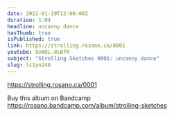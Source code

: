 ```yaml
---
date: 2022-01-19T12:00:00Z
duration: 1:04
headline: uncanny dance
hasThumb: true
isPublished: true
link: https://strolling.rosano.ca/0001
youtube: 9vWOL-dsBfM
subject: "Strolling Sketches 0001: uncanny dance"
slug: lc1yn248
---
```

https://strolling.rosano.ca/0001

Buy this album on Bandcamp https://rosano.bandcamp.com/album/strolling-sketches
